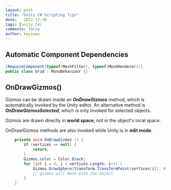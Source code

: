 ```yaml
---
layout: post
title: "Unity C# Scripting Tips"
date:   2022-12-30
tags: [unity C#]
comments: false
author: keyinwu
---
```



## Automatic Component Dependencies

```c#
[RequireComponent(typeof(MeshFilter), typeof(MeshRenderer))]
public class Grid : MonoBehaviour {}
```

## OnDrawGizmos()

Gizmos can be drawn inside an ***OnDrawGizmos*** method, which is automatically invoked by the Unity editor. An alternative method is ***OnDrawGizmosSelected***, which is only invoked for selected objects.

Gizmos are drawn directly in **world space**, not in the object's local space.

OnDrawGizmos methods are also invoked while Unity is in **edit mode**.

```c#
	private void OnDrawGizmos () {
		if (vertices == null) {
			return;
		}
		Gizmos.color = Color.black;
		for (int i = 0; i < vertices.Length; i++) {
			Gizmos.DrawSphere(transform.TransformPoint(vertices[i]), 0.1f);
			// gizmos will move with the object
		}
	}
```